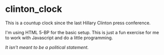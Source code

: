 # clinton_clock
This is a countup clock since the last Hillary Clinton press conference. 

I'm using HTML 5-BP for the basic setup. This is just a fun exercise for me to work with Javascript and do a little programming. 

<em>It isn't meant to be a political statement. </em>